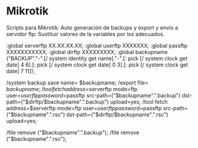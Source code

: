 # Mikrotik

Scripts para Mikrotik:
Auto generación de backups y export y envío a servidor ftp: Sustituir valores de la variables por los adecuados.

:global serverftp XX.XX.XX.XX;
:global userftp XXXXXXX;
:global passftp XXXXXXXXXXX;
:global dirftp XXXXXXXXX;
:global backupname ("BACKUP"."-".[/ system identity get name]."-".[: pick [/ system clock get date] 4 6].[: pick [/ system clock get date] 0 3].[: pick [/ system clock get date] 7 11]);

/system backup save name= $backupname;
/export file= $backupname;
/tool fetch address=$serverftp mode=ftp user=$userftp password=$passftp src-path=("$backupname".".backup") dst-path=("$dirftp/$backupname".".backup") upload=yes;
/tool fetch address=$serverftp mode=ftp user=$userftp password=$passftp src-path=("$backupname".".rsc") dst-path=("$dirftp/$backupname".".rsc") upload=yes;

/file remove  ("$backupname".".backup");
/file remove  ("$backupname".".rsc");
